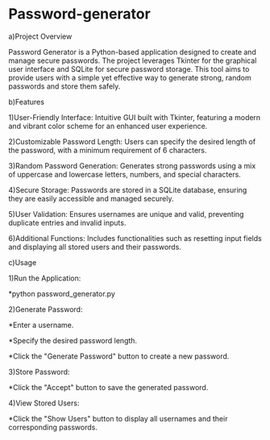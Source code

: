 # Password-generator

a)Project Overview

Password Generator is a Python-based application designed to create and manage secure passwords. The project leverages Tkinter for the graphical user interface and SQLite for secure password storage. This tool aims to provide users with a simple yet effective way to generate strong, random passwords and store them safely.

b)Features

1)User-Friendly Interface: Intuitive GUI built with Tkinter, featuring a modern and vibrant color scheme for an enhanced user experience.

2)Customizable Password Length: Users can specify the desired length of the password, with a minimum requirement of 6 characters.

3)Random Password Generation: Generates strong passwords using a mix of uppercase and lowercase letters, numbers, and special characters.

4)Secure Storage: Passwords are stored in a SQLite database, ensuring they are easily accessible and managed securely.

5)User Validation: Ensures usernames are unique and valid, preventing duplicate entries and invalid inputs.

6)Additional Functions: Includes functionalities such as resetting input fields and displaying all stored users and their passwords.

c)Usage

1)Run the Application:

*python password_generator.py

2)Generate Password:

*Enter a username.

*Specify the desired password length.

*Click the "Generate Password" button to create a new password.

3)Store Password:

*Click the "Accept" button to save the generated password.

4)View Stored Users:

*Click the "Show Users" button to display all usernames and their corresponding passwords.










